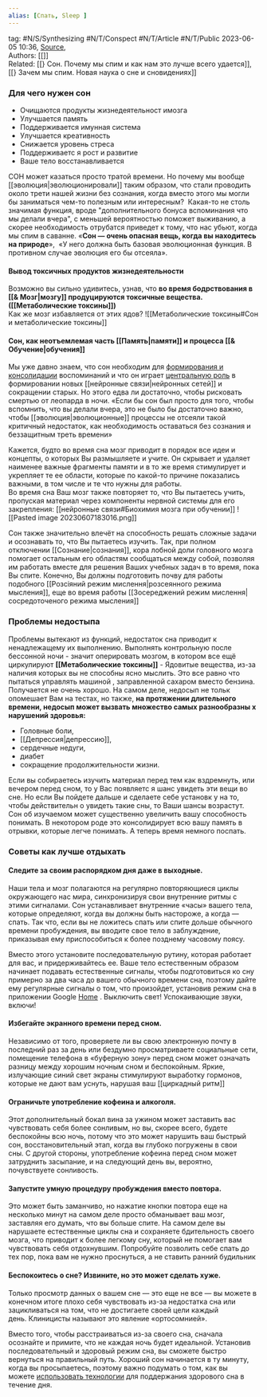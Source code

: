 ```yaml
---
alias: [Спать, Sleep ]  
---
```

tag: #N/S/Synthesizing  #N/T/Conspect #N/T/Article  #N/T/Public
2023-06-05 10:36, [Source](),  
Authors: [[]]   
Related: [[} Сон. Почему мы спим и как нам это лучше всего удается]], [[} Зачем мы спим. Новая наука о сне и сновидениях]]

### Для чего нужен сон 
- Очищаются продукты жизнедеятельност имозга
- Улучшается память
- Поддерживается имунная система
- Улучшается креативность
- Снижается уровень стреса
- Поддерживаетс я рост и развитие
- Ваше тело восстанавливается

СОН может казаться просто тратой времени. Но почему мы вообще [[эволюция|эволюционировали]] таким образом, что стали проводить около трети нашей жизни без сознания, когда вместо этого мы могли бы заниматься чем-то полезным или интересным? 
Какая-то  не столь значимая функция, вроде "дополнительного бонуса вспоминания что мы делали вчера", с меньшей вероятностью поможет выживанию, а скорее необходимость отрубатся приведет к тому, что нас убьют, когда мы спим в саванне.
«**Сон — очень опасная вещь, когда вы находитесь на природе**»,  «У него должна быть базовая эволюционная функция. В противном случае эволюция его бы отсеяла».


#### Вывод токсичных продуктов жизнедеятельности
Возможно вы сильно удивитесь, узнав, что **во время бодрствования в [[& Мозг|мозгу]] продуцируются токсичные вещества. ([[Метаболические токсины]])**  
Как же мозг избавляется от этих ядов? 
![[Метаболические токсины#Сон и метаболические токсины]]

#### Сон, как неотъемлемая часть [[Память|памяти]] и процесса [[& Обучение|обучения]]
Мы уже давно знаем, что сон необходим для [формирования и консолидации](http://www.nature.com/neuro/journal/v16/n2/full/nn.3303.html) воспоминаний и что он играет [центральную роль](http://www.ncbi.nlm.nih.gov/pubmed/17139839) в формировании новых [[нейронные связи|нейронных сетей]] и сокращении старых. Но этого едва ли достаточно, чтобы рисковать смертью от леопарда в ночи. «Если бы сон был просто для того, чтобы вспомнить, что вы делали вчера, это не было бы достаточно важно, чтобы [[эволюция|эволюционные]] процессы не отсеяли такой критичный недостаток, как необходимость оставаться без сознания и беззащитным треть времени» 

Кажется, будто во время сна мозг приводит в порядок все идеи и концепты, о которых Вы размышляете и учите. Он скрывает и удаляет наименее важные фрагменты памяти и в то же время стимулирует и укрепляет те ее области, которые по какой-то причине показались важными, в том числе и те что нужны для работы.  
Во время сна Ваш мозг также повторяет то, что Вы пытаетесь учить, пропуская материал через компоненты нервной системы для его закрепления: [[нейронные связи#Биохимия мозга при обучении]]
![[Pasted image 20230607183016.png]]

Сон также значительно влечёт на способность решать сложные задачи и осознавать то, что Вы пытаетесь изучить. Так, при полном отключении [[Сознание|сознания]], кора лобной доли головного мозга помогает остальным его областям сообщаться между собой, позволяя им работать вместе для решения Ваших учебных задач в то время, пока Вы спите. Конечно, Вы должны подготовить почву для работы подобного [[Розсіяний режим мислення|розсеянного режима мысления]], еще во время работы [[Зосереджений режим мислення|сосредоточеного режима мысления]]



### Проблемы недостыпа
Проблемы вытекают из функций, недостаток сна приводит к ненадлежащему их выполнению.
Выполнять контрольную после бессонной ночи - значит оперировать мозгом, в котором все ещё циркулируют **[[Метаболические токсины]]** - Ядовитые вещества, из-за наличия которых вы не способны ясно мыслить. Это все равно что пытаться управлять машиной , заправленной сахаром вместо бензина. Получается не очень хорошо. 
На самом деле, недосып не тольк опомешает Вам на тестах, но также, **на протяжении длительного времени, недосып может вызвать множество самых разнообразны х нарушений здоровья:**
- Головные боли, 
- [[Депрессия|депрессию]], 
- сердечные недуги, 
- диабет
- сокращение продолжительности жизни.
  


Если вы собираетесь изучить материал перед тем как вздремнуть, или вечером перед сном, то у Вас появляетс я шанс увидеть эти вещи во сне. Но если Вы пойдете дальше и сделаете себе установк у на то, чтобы действительн о увидеть такие сны, то Ваши шансы возрастут. Сон об изучаемом может существенно увеличить вашу способность понимать. В некотором роде это консолидирует всю вашу память в отрывки, которые легче понимать. А теперь время немного поспать.


### Советы как лучше отдыхать
#### Следите за своим распорядком дня даже в выходные.
Наши тела и мозг полагаются на регулярно повторяющиеся циклы окружающего нас мира, синхронизируя свои внутренние ритмы с этими сигналами. Сон устанавливает внутренние «часы» вашего тела, которые определяют, когда вы должны быть настороже, а когда — спать. Так что, если вы не ложитесь спать или спите дольше обычного времени пробуждения, вы вводите свое тело в заблуждение, приказывая ему приспособиться к более позднему часовому поясу.

Вместо этого установите последовательную рутину, которая работает для вас, и придерживайтесь ее. Ваше тело естественным образом начинает подавать естественные сигналы, чтобы подготовиться ко сну примерно за два часа до вашего обычного времени сна, поэтому дайте ему регулярные сигналы о том, что произойдет, установив режим сна в приложении Google [Home](https://blog.google/products/google-nest/google-home-app/) . Выключить свет! Успокаивающие звуки, включи!


#### Избегайте экранного времени перед сном.
Независимо от того, проверяете ли вы свою электронную почту в последний раз за день или бездумно просматриваете социальные сети, помещение телефона в «буферную зону» перед сном может означать разницу между хорошим ночным сном и беспокойным. Яркие, излучающие синий свет экраны стимулируют выработку гормонов, которые не дают вам уснуть, нарушая ваш [[циркадный ритм]]

#### Ограничьте употребление кофеина и алкоголя.
Этот дополнительный бокал вина за ужином может заставить вас чувствовать себя более сонливым, но вы, скорее всего, будете беспокойны всю ночь, потому что это может нарушить ваш быстрый сон, восстановительный этап, когда вы глубоко погружены в свои сны. С другой стороны, употребление кофеина перед сном может затруднить засыпание, и на следующий день вы, вероятно, почувствуете сонливость.

#### Запустите умную процедуру пробуждения вместо повтора.
Это может быть заманчиво, но нажатие кнопки повтора еще на несколько минут на самом деле просто обманывает ваш мозг, заставляя его думать, что вы больше спите. На самом деле вы нарушаете естественные циклы сна и сохраняете бдительность своего мозга, что приводит к более легкому сну, который не помогает вам чувствовать себя отдохнувшим.
Попробуйте позволить себе спать до тех пор, пока вам не нужно проснуться, а не ставить ранний будильник

#### Беспокоитесь о сне? Извините, но это может сделать хуже.
Только просмотр данных о вашем сне — это еще не все — вы можете в конечном итоге плохо себя чувствовать из-за недостатка сна или зацикливаться на том, что не достигаете своей цели каждый день. Клиницисты называют это явление «ортосомнией».

Вместо того, чтобы расстраиваться из-за своего сна, сначала осознайте и примите, что не каждая ночь будет идеальной. Установив последовательный и здоровый режим сна, вы сможете быстро вернуться на правильный путь. Хороший сон начинается в ту минуту, когда вы просыпаетесь, поэтому важно подумать о том, как вы можете [использовать технологии](https://blog.google/products/pixel/made-by-google-podcast-season-2/) для поддержания здорового сна в течение дня.